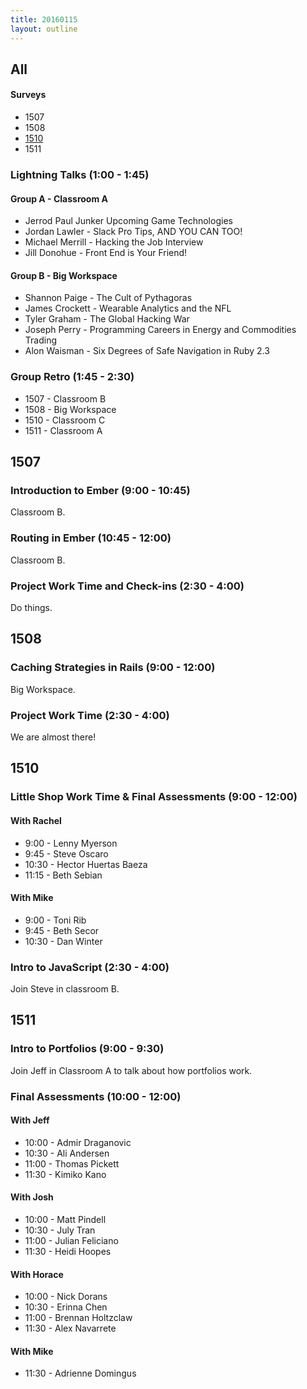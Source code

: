 ```yaml
---
title: 20160115
layout: outline
---
```


## All

#### Surveys

* 1507
* 1508
* [1510](https://docs.google.com/a/casimircreative.com/forms/d/1LHIwo8DMuUYBgCUTc0eYAIxCCD0nfxs--SyI72N5CA0/viewform)
* 1511

### Lightning Talks (1:00 - 1:45)

#### Group A - Classroom A

* Jerrod Paul Junker Upcoming Game Technologies
* Jordan Lawler - Slack Pro Tips, AND YOU CAN TOO!
* Michael Merrill - Hacking the Job Interview
* Jill Donohue - Front End is Your Friend!

#### Group B - Big Workspace

* Shannon Paige - The Cult of Pythagoras
* James Crockett - Wearable Analytics and the NFL
* Tyler Graham - The Global Hacking War
* Joseph Perry - Programming Careers in Energy and Commodities Trading
* Alon Waisman - Six Degrees of Safe Navigation in Ruby 2.3

### Group Retro (1:45 - 2:30)

* 1507 - Classroom B
* 1508 - Big Workspace
* 1510 - Classroom C
* 1511 - Classroom A

## 1507

### Introduction to Ember (9:00 - 10:45)

Classroom B.

### Routing in Ember (10:45 - 12:00)

Classroom B.

### Project Work Time and Check-ins (2:30 - 4:00)

Do things.


## 1508

### Caching Strategies in Rails (9:00 - 12:00)

Big Workspace.

### Project Work Time (2:30 - 4:00)

We are almost there!


## 1510

### Little Shop Work Time & Final Assessments (9:00 - 12:00)

#### With Rachel

* 9:00 - Lenny Myerson
* 9:45 - Steve Oscaro
* 10:30 - Hector Huertas Baeza
* 11:15 - Beth Sebian

#### With Mike

* 9:00 - Toni Rib
* 9:45 - Beth Secor
* 10:30 - Dan Winter

### Intro to JavaScript (2:30 - 4:00)

Join Steve in classroom B.

## 1511

### Intro to Portfolios (9:00 - 9:30)

Join Jeff in Classroom A to talk about how portfolios work.

### Final Assessments (10:00 - 12:00)

#### With Jeff

* 10:00 - Admir Draganovic
* 10:30 - Ali Andersen
* 11:00 - Thomas Pickett
* 11:30 - Kimiko Kano

#### With Josh

* 10:00 - Matt Pindell
* 10:30 - July Tran
* 11:00 - Julian Feliciano
* 11:30 - Heidi Hoopes

#### With Horace

* 10:00 - Nick Dorans
* 10:30 - Erinna Chen
* 11:00 - Brennan Holtzclaw
* 11:30 - Alex Navarrete

#### With Mike

* 11:30 - Adrienne Domingus
